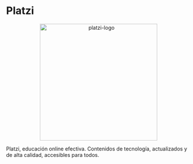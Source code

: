 # Platzi

<p align="center">
<img width="320" alt="platzi-logo" src="https://upload.wikimedia.org/wikipedia/commons/3/32/Platzi.jpg">

Platzi, educación online efectiva.
Contenidos de tecnología, actualizados y de alta calidad, accesibles para todos.

